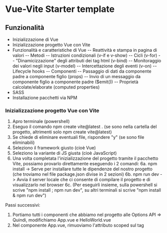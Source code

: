 # Vue-Vite Starter template

## Funzionalità
- Inizializzazione di Vue
- Inizializzazione progetto Vue con Vite
- Funzionalità e caratteristiche di Vue
-- Reattività e stampa in pagina di valori
-- Metodi
-- Istruzioni condizionali (v-if e v-show)
-- Cicli (v-for)
-- "Dinamicizzazione" degli attributi dei tag html (v-bind)
-- Monitoraggio dei valori negli input (v-model)
-- Intercettazione degli eventi (v-on)
-- Lifecycle hooks
-- Componenti
-- Passaggio di dati da componente padre a componente figlio (props)
-- Invio di un messaggio da componente figlio a componente padre ($emit())
-- Proprietà calcolate/elaborate (computed properties)
- SASS
- Installazione pacchetti via NPM

### Inizializzazione progetto Vue con Vite
1. Apro terminale (powershell)
2. Eseguo il comando npm create vite@latest . (se sono nella cartella del progetto, altrimenti solo npm create vite@latest)
3. Se chiede di eliminare eventuali file, rispondere "y" (se sono file eliminabili)
4. Seleziono il framework giusto (cioè Vue)
5. Seleziono la variante di JS giusta (cioè JavaScript)
6. Una volta completata l'inizializzazione del progetto tramite il pacchetto Vite, possiamo provarlo direttamente eseguendo i 2 comandi:
    6a. npm install -> Serve per installare tutte le dipendenze del nostro progetto (che troviamo nel file package.json divise in 2 sezioni)
    6b. npm run dev -> Avvia il server locale che ci consente di compilare il progetto e di visualizzarlo nel browser
    6c. (Per eseguirli insieme, sulla powershell si scrive "npm install ; npm run dev", su altri terminali si scrive "npm install & npm run dev")

Passi successivi:
1. Portiamo tutti i componenti che abbiamo nel progetto alle Options API => Quindi, modifichiamo App.vue e HelloWorld.vue
2. Nel componente App.vue, rimuoviamo l'attributo scoped sul tag <style>